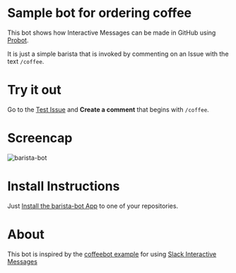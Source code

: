 # Sample bot for ordering coffee

This bot shows how Interactive Messages can be made in GitHub using [Probot](https://github.com/probot/probot).

It is just a simple barista that is invoked by commenting on an Issue with the text `/coffee`.

# Try it out

Go to the [Test Issue](https://github.com/philschatz/barista-bot/issues/1) and **Create a comment** that begins with `/coffee`.

# Screencap

![barista-bot](https://user-images.githubusercontent.com/253202/37862009-8f46000e-2f1c-11e8-8020-a84bf304e697.gif)


# Install Instructions

Just [Install the barista-bot App](github.com/apps/barista-bot) to one of your repositories.


# About

This bot is inspired by the [coffeebot example](https://github.com/slackapi/sample-message-menus-node) for using [Slack Interactive Messages](https://api.slack.com/interactive-messages)
